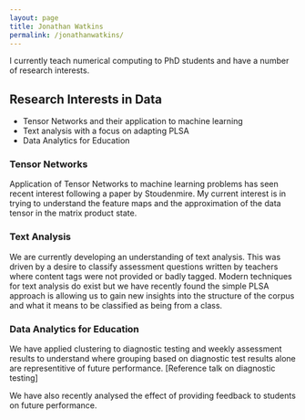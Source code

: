 ```yaml
---
layout: page
title: Jonathan Watkins
permalink: /jonathanwatkins/
---
```


I currently teach numerical computing to PhD students and have a number of research interests.

## Research Interests in Data
* Tensor Networks and their application to machine learning
* Text analysis with a focus on adapting PLSA
* Data Analytics for Education

 
### Tensor Networks
Application of Tensor Networks to machine learning problems has seen recent interest following a paper by Stoudenmire. My current interest is in trying to understand the feature maps and the approximation of the data tensor in the matrix product state.

### Text Analysis
We are currently developing an understanding of text analysis. This was driven by a desire to classify assessment questions written by teachers where content tags were not provided or badly tagged. Modern techniques for text analysis do exist but we have recently found the simple PLSA approach is allowing us to gain new insights into the structure of the corpus and what it means to be classified as being from a class.

### Data Analytics for Education
We have applied clustering to diagnostic testing and weekly assessment results to understand where grouping based on diagnostic test results alone are representitive of future performance. 
[Reference talk on diagnostic testing]

We have also recently analysed the effect of providing feedback to students on future performance. 
